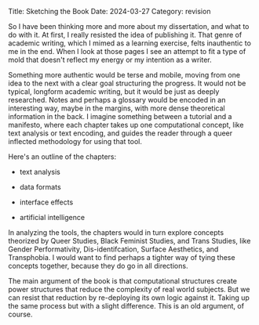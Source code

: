 Title: Sketching the Book
Date: 2024-03-27
Category: revision

So I have been thinking more and more about my dissertation, and what
to do with it. At first, I really resisted the idea of publishing
it. That genre of academic writing, which I mimed as a learning
exercise, felts inauthentic to me in the end. When I look at those
pages I see an attempt to fit a type of mold that doesn't reflect my
energy or my intention as a writer.

Something more authentic would be terse and mobile, moving from one
idea to the next with a clear goal structuring the progress. It would
not be typical, longform academic writing, but it would be just as
deeply researched. Notes and perhaps a glossary would be encoded in an
interesting way, maybe in the margins, with more dense theoretical
information in the back. I imagine something between a tutorial and a
manifesto, where each chapter takes up one computational concept, like
text analysis or text encoding, and guides the reader through a queer
inflected methodology for using that tool.

Here's an outline of the chapters:

- text analysis

- data formats 

- interface effects

- artificial intelligence

In analyzing the tools, the chapters would in turn explore concepts
theorized by Queer Studies, Black Feminist Studies, and Trans Studies,
like Gender Performativity, Dis-identifcation, Surface Aesthetics, and
Transphobia. I would want to find perhaps a tighter way of tying these
concepts together, because they do go in all directions. 

The main argument of the book is that computational structures create
power structures that reduce the complexity of real world
subjects. But we can resist that reduction by re-deploying its own
logic against it. Taking up the same process but with a slight
difference. This is an old argument, of course. 
